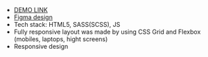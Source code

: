 - [DEMO LINK](https://andreymalyshev147.github.io/miami-landing-page/)
- [Figma design](https://www.figma.com/file/nHz8bflIwJaWP3P99vKTH5/miami_home_new?node-id=16033%3A3)
- Tech stack: HTML5, SASS(SCSS), JS
- Fully responsive layout was made by using CSS Grid and Flexbox (mobiles, laptops, hight screens)
- Responsive design
